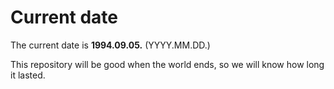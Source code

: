# Current date

The current date is **1994.09.05.** (YYYY.MM.DD.)

This repository will be good when the world ends, so we will know how long it lasted.